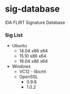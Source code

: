# sig-database
IDA FLIRT Signature Database

### Sig List

* Ubuntu
 	* 14.04 x86 x64
 	* 15.10 x86 x64
 	* 16.04 x86 x64
* Windows
    * VC12 - libcmt
    * OpenSSL
      * 0.9.8
      * 1.0.2
